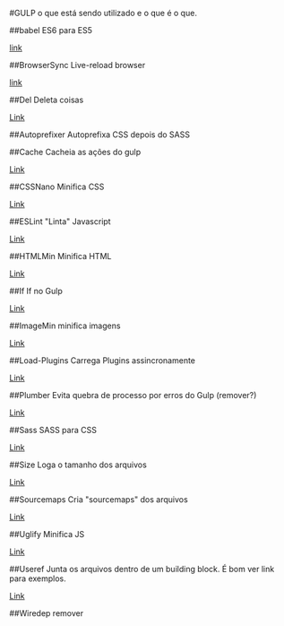 #GULP
o que está sendo utilizado e o que é o que.

##babel
ES6 para ES5

[link](http://babeljs.io/)

##BrowserSync
Live-reload browser

[link](https://www.browsersync.io/)

##Del
Deleta coisas

[Link](https://www.npmjs.com/package/del)

##Autoprefixer
Autoprefixa CSS depois do SASS

##Cache
Cacheia as ações do gulp

[Link](https://github.com/jgable/gulp-cache)

##CSSNano
Minifica CSS

[Link](http://cssnano.co/)

##ESLint
"Linta" Javascript

[Link](http://eslint.org/)

##HTMLMin
Minifica HTML

[Link](https://github.com/jonschlinkert/gulp-htmlmin)

##If
If no Gulp

[Link](https://github.com/robrich/gulp-if)

##ImageMin
minifica imagens

[Link](https://github.com/imagemin/imagemin)

##Load-Plugins
Carrega Plugins assincronamente

[Link](https://www.npmjs.com/package/gulp-load-plugins)

##Plumber
Evita quebra de processo por erros do Gulp (remover?)

[Link](https://www.npmjs.com/package/gulp-plumber)

##Sass
SASS para CSS

[Link](https://www.npmjs.com/package/gulp-sass)

##Size
Loga o tamanho dos arquivos

[Link](https://github.com/sindresorhus/gulp-size)

##Sourcemaps
Cria "sourcemaps" dos arquivos

[Link](https://www.npmjs.com/package/gulp-sourcemaps)

##Uglify
Minifica JS

[Link](https://www.npmjs.com/package/gulp-uglify)

##Useref
Junta os arquivos dentro de um building block. É bom ver link para exemplos.

[Link](https://www.npmjs.com/package/gulp-useref)

##Wiredep
remover

